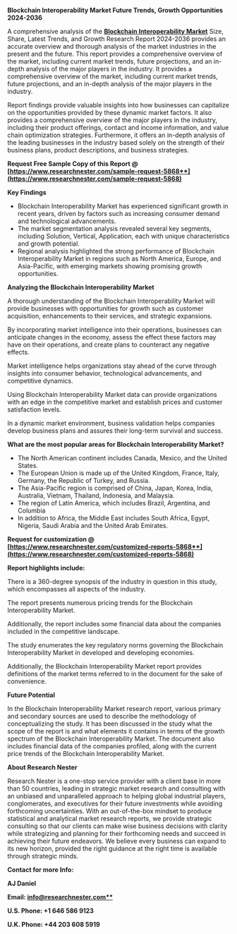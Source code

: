 ﻿**Blockchain Interoperability Market Future Trends, Growth Opportunities 2024-2036**

A comprehensive analysis of the [**Blockchain Interoperability Market**](https://www.researchnester.com/reports/blockchain-interoperability-market/5868) Size, Share, Latest Trends, and Growth Research Report 2024-2036 provides an accurate overview and thorough analysis of the market industries in the present and the future. This report provides a comprehensive overview of the market, including current market trends, future projections, and an in-depth analysis of the major players in the industry. It provides a comprehensive overview of the market, including current market trends, future projections, and an in-depth analysis of the major players in the industry.

Report findings provide valuable insights into how businesses can capitalize on the opportunities provided by these dynamic market factors. It also provides a comprehensive overview of the major players in the industry, including their product offerings, contact and income information, and value chain optimization strategies. Furthermore, it offers an in-depth analysis of the leading businesses in the industry based solely on the strength of their business plans, product descriptions, and business strategies. 

**Request Free Sample Copy of this Report @ [https://www.researchnester.com/sample-request-5868**](https://www.researchnester.com/sample-request-5868)**

**Key Findings**

- Blockchain Interoperability Market has experienced significant growth in recent years, driven by factors such as increasing consumer demand and technological advancements.
- The market segmentation analysis revealed several key segments, including Solution, Vertical, Application, each with unique characteristics and growth potential.
- Regional analysis highlighted the strong performance of Blockchain Interoperability Market in regions such as North America, Europe, and Asia-Pacific, with emerging markets showing promising growth opportunities.

**Analyzing the Blockchain Interoperability Market**

A thorough understanding of the Blockchain Interoperability Market will provide businesses with opportunities for growth such as customer acquisition, enhancements to their services, and strategic expansions.

By incorporating market intelligence into their operations, businesses can anticipate changes in the economy, assess the effect these factors may have on their operations, and create plans to counteract any negative effects.

Market intelligence helps organizations stay ahead of the curve through insights into consumer behavior, technological advancements, and competitive dynamics.

Using Blockchain Interoperability Market data can provide organizations with an edge in the competitive market and establish prices and customer satisfaction levels.

In a dynamic market environment, business validation helps companies develop business plans and assures their long-term survival and success.

**What are the most popular areas for Blockchain Interoperability Market?**

- The North American continent includes Canada, Mexico, and the United States.
- The European Union is made up of the United Kingdom, France, Italy, Germany, the Republic of Turkey, and Russia.
- The Asia-Pacific region is comprised of China, Japan, Korea, India, Australia, Vietnam, Thailand, Indonesia, and Malaysia.
- The region of Latin America, which includes Brazil, Argentina, and Columbia
- In addition to Africa, the Middle East includes South Africa, Egypt, Nigeria, Saudi Arabia and the United Arab Emirates.

**Request for customization @ [https://www.researchnester.com/customized-reports-5868**](https://www.researchnester.com/customized-reports-5868)**

**Report highlights include:**

There is a 360-degree synopsis of the industry in question in this study, which encompasses all aspects of the industry.

The report presents numerous pricing trends for the Blockchain Interoperability Market.

Additionally, the report includes some financial data about the companies included in the competitive landscape.

The study enumerates the key regulatory norms governing the Blockchain Interoperability Market in developed and developing economies.

Additionally, the Blockchain Interoperability Market report provides definitions of the market terms referred to in the document for the sake of convenience. 

**Future Potential**

In the Blockchain Interoperability Market research report, various primary and secondary sources are used to describe the methodology of conceptualizing the study. It has been discussed in the study what the scope of the report is and what elements it contains in terms of the growth spectrum of the Blockchain Interoperability Market. The document also includes financial data of the companies profiled, along with the current price trends of the Blockchain Interoperability Market. 

**About Research Nester**

Research Nester is a one-stop service provider with a client base in more than 50 countries, leading in strategic market research and consulting with an unbiased and unparalleled approach to helping global industrial players, conglomerates, and executives for their future investments while avoiding forthcoming uncertainties. With an out-of-the-box mindset to produce statistical and analytical market research reports, we provide strategic consulting so that our clients can make wise business decisions with clarity while strategizing and planning for their forthcoming needs and succeed in achieving their future endeavors. We believe every business can expand to its new horizon, provided the right guidance at the right time is available through strategic minds.

**Contact for more Info:**

**AJ Daniel**

**Email: [info@researchnester.com**](mailto:info@researchnester.com)**

**U.S. Phone: +1 646 586 9123** 

**U.K. Phone: +44 203 608 5919**
